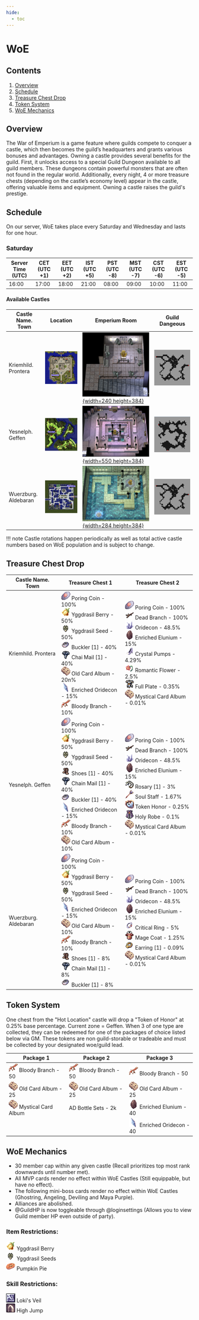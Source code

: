 ```yaml
---
hide:
  - toc
---
```


# WoE

## Contents

1. [Overview](#overview)
2. [Schedule](#schedule)
3. [Treasure Chest Drop](#treasure-chest-drop)
4. [Token System](#token-system)
5. [WoE Mechanics](#woe-mechanics)

## Overview

The War of Emperium is a game feature where guilds compete to conquer a castle, which then becomes the guild’s headquarters and grants various bonuses and advantages.
Owning a castle provides several benefits for the guild. First, it unlocks access to a special Guild Dungeon available to all guild members. These dungeons contain powerful monsters that are often not found in the regular world. Additionally, every night, 4 or more treasure chests (depending on the castle’s economy level) appear in the castle, offering valuable items and equipment. Owning a castle raises the guild's prestige.

## Schedule

On our server, WoE takes place every Saturday and Wednesday and lasts for one hour.<br>

### Saturday

| Server Time (UTC)  | CET (UTC +1)    | EET (UTC +2)       |  IST (UTC +5)          | PST (UTC -8)          | MST (UTC -7)         | CST (UTC -6)         | EST (UTC -5)         |
|--------------------|-----------------|--------------------|------------------------|-----------------------|----------------------|----------------------|----------------------|
| 16:00              | 17:00           | 18:00              | 21:00                  | 08:00                 | 09:00                | 10:00                | 11:00                |

#### Available Castles

| Castle Name. Town  | Location   | Emperium Room       |  Guild Dangeous        |
|--------------------|------------|---------------------|------------------------|
|Kriemhild. Prontera| ![Prontera Castle](img/Kriemhild-Prontera.png) | [![Kriemhild Room](img/Kriemhild-EmpRoom.png){width=240 height=384}](img/Kriemhild-EmpRoom.png) | ![Prontera Dun](img/Prontera-Dun.png) |
|Yesnelph. Geffen|  ![Geffen Castle](img/Yesnelph-Geffen.png) | [![Yesnelph Room](img/Yesnelph-EmpRoom.jpg){width=550 height=384}](img/Yesnelph-EmpRoom.jpg) | ![Geffen Dun](img/Geffen-Dun.png) |
|Wuerzburg. Aldebaran| ![Aldebaran Castle](img/Wuerzburg-Aldebaran.png) | [![Wuerzburg Room](img/Wuerzburg-EmpRoom.jpg){width=284 height=384}](img/Wuerzburg-EmpRoom.jpg) | ![Aldebaran Dun](img/Aldebaran-Dun.png) |

!!! note
    Castle rotations happen periodically as well as total active castle numbers based on WoE population and is subject to change.

## Treasure Chest Drop

| Castle Name. Town  | Treasure Chest 1 | Treasure Chest 2 |
|--------------------|------------------|------------------|
|Kriemhild. Prontera  | ![7539](img/7539.gif) Poring Coin - 100%<br> ![607](img/607.gif) Yggdrasil Berry - 50%<br> ![608](img/608.gif) Yggdrasil Seed - 50%<br> ![2104](img/2104.gif) Buckler [1] - 40%<br> ![2315](img/2315.gif) Chai Mail [1] - 40%<br> ![616](img/616.gif) Old Card Album - 20n%<br> ![7620](img/7620.gif) Enriched Oridecon - 15%<br> ![12103](img/12103.gif) Bloody Branch - 10% | ![7539](img/7539.gif) Poring Coin - 100%<br> ![604](img/604.gif) Dead Branch - 100%<br> ![984](img/984.gif) Oridecon - 48.5%<br> ![7619](img/7619.gif) Enriched Elunium - 15%<br> ![2407](img/2407.gif) Crystal Pumps - 4.29%<br> ![2269](img/2269.gif) Romantic Flower - 2.5%<br> ![2317](img/2317.gif) Full Plate - 0.35%<br> ![616](img/616.gif) Mystical Card Album - 0.01% |
|Yesnelph. Geffen| ![7539](img/7539.gif) Poring Coin - 100%<br> ![607](img/607.gif) Yggdrasil Berry - 50%<br> ![608](img/608.gif) Yggdrasil Seed - 50%<br> ![2404](img/2404.gif) Shoes [1] - 40%<br> ![2315](img/2315.gif) Chain Mail [1] - 40%<br> ![2104](img/2104.gif) Buckler [1] - 40%<br> ![7620](img/7620.gif) Enriched Oridecon - 15%<br> ![12103](img/12103.gif) Bloody Branch - 10%<br> ![616](img/616.gif) Old Card Album - 10% | ![7539](img/7539.gif) Poring Coin - 100%<br> ![604](img/604.gif) Dead Branch - 100%<br> ![984](img/984.gif) Oridecon - 48.5%<br> ![7619](img/7619.gif) Enriched Elunium - 15%<br> ![2626](img/2626.gif) Rosary [1] - 3%<br> ![1472](img/1472.gif) Soul Staff - 1.67%<br> ![6919](img/6919.gif) Token Honor - 0.25%<br> ![2327](img/2327.gif) Holy Robe - 0.1%<br> ![616](img/616.gif) Mystical Card Album - 0.01% |
|Wuerzburg. Aldebaran| ![7539](img/7539.gif) Poring Coin - 100%<br> ![607](img/607.gif) Yggdrasil Berry - 50%<br> ![608](img/608.gif) Yggdrasil Seed - 50%<br> ![7620](img/7620.gif) Enriched Oridecon - 15%<br> ![616](img/616.gif) Old Card Album - 10%<br> ![12103](img/12103.gif) Bloody Branch - 10%<br> ![2404](img/2404.gif) Shoes [1] - 8%<br> ![2315](img/2315.gif) Chain Mail [1] - 8%<br> ![2104](img/2104.gif) Buckler [1] - 8%<br> | ![7539](img/7539.gif) Poring Coin - 100%<br> ![604](img/604.gif) Dead Branch - 100%<br> ![984](img/984.gif) Oridecon - 48.5%<br> ![7619](img/7619.gif) Enriched Elunium - 15%<br> ![2616](img/2616.gif) Critical Ring - 5%<br> ![2334](img/2334.gif) Mage Coat - 1.25%<br> ![2622](img/2622.gif) Earring [1] - 0.09%<br> ![616](img/616.gif) Mystical Card Album - 0.01% |

## Token System

One chest from the "Hot Location" castle will drop a "Token of Honor" at 0.25% base percentage. Current zone = Geffen. When 3 of one type are collected, they can be redeemed for one of the packages of choice listed below via GM. These tokens are non guild-storable or tradeable and must be collected by your designated woe/guild lead.

| Package 1           | Package 2         | Package 3            |
|---------------------|-------------------|----------------------|
| ![12103](img/12103.gif) Bloody Branch - 50 | ![12103](img/12103.gif) Bloody Branch - 50 | ![12103](img/12103.gif) Bloody Branch - 50 |
| ![616](img/616.gif) Old Card Album - 25 | ![616](img/616.gif) Old Card Album - 25 | ![616](img/616.gif) Old Card Album - 25 |
| ![616](img/616.gif) Mystical Card Album | AD Bottle Sets - 2k |![7619](img/7619.gif) Enriched Elunium - 40 |
|                     |                   | ![7620](img/7620.gif) Enriched Oridecon - 40 |

## WoE Mechanics

- 30 member cap within any given castle (Recall prioritizes top most rank downwards until number met).<br>
- All MVP cards render no effect within WoE Castles (Still equippable, but have no effect).<br>
- The following mini-boss cards render no effect within WoE Castles (Ghostring, Angeling, Deviling and Maya Purple).<br>
- Alliances are abolished.<br>
- @GuildHP is now toggleable through @loginsettings (Allows you to view Guild member HP even outside of party).<br>

### Item Restrictions:

![607](img/607.gif) Yggdrasil Berry<br>
![608](img/608.gif) Yggdrasil Seeds<br>
![12192](img/12192.gif) Pumpkin Pie<br>

### Skill Restrictions:

![bd_rokisweil](img/bd_rokisweil.gif) Loki's Veil<br>
![tk_highjump](img/tk_highjump.gif) High Jump<br>